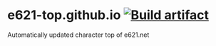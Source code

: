# e621-top.github.io [![Build artifact][build-src]][build-href]

Automatically updated character top of e621.net

<!-- Badges -->
[build-src]: https://img.shields.io/github/actions/workflow/status/e621-top/e621-top.github.io/build.yml?label=Build&logo=github
[build-href]: https://github.com/e621-top/e621-top.github.io/actions/workflows/build.yml
